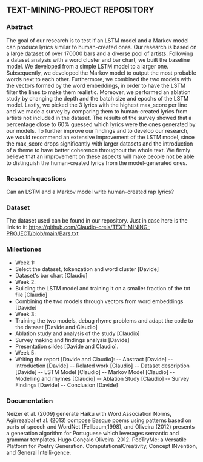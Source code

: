 ## TEXT-MINING-PROJECT REPOSITORY

### Abstract

The goal of our research is to test if an LSTM model and a Markov model can produce lyrics similar to human-created ones. Our research is based on a large dataset of over 170000 bars and a diverse pool of artists. Following a dataset analysis with a word cluster and bar chart, we built the baseline model. We developed from a simple LSTM model to a larger one. Subsequently, we developed the Markov model to output the most probable words next to each other. Furthermore, we combined the two models with the vectors formed by the word embeddings, in order to have the LSTM filter the lines to make them realistic. Moreover, we performed an ablation study by changing the depth and the batch size and epochs of the LSTM model. Lastly, we picked the 3 lyrics with the highest max_score per line and we made a survey by comparing them to human-created lyrics from artists not included in the dataset. The results of the survey showed that a percentage close to 60% guessed which lyrics were the ones generated by our models. To further improve our findings and to develop our research, we would recommend an extensive improvement of the LSTM model, since the max_score drops significantly with larger datasets and the introduction of a theme to have better coherence throughout the whole text. We firmly believe that an improvement on these aspects will make people not be able to distinguish the human-created lyrics from the model-generated ones.


### Research questions

Can an LSTM and a Markov model write human-created rap lyrics?

### Dataset

The dataset used can be found in our repository. Just in case here is the link to it: https://github.com/Claudio-creis/TEXT-MINING-PROJECT/blob/main/Bars.txt

### Milestiones

- Week 1:
- Select the dataset, tokenzation and word cluster [Davide]
- Dataset's bar chart [Claudio]
- Week 2:
- Building the LSTM model and training it on a smaller fraction of the txt file [Claudio]
- Combining the two models through vectors from word embeddings [Davide] 
- Week 3:
- Training the two models, debug rhyme problems and adapt the code to the dataset [Davide and Claudio]  
- Ablation study and analysis of the study [Claudio]
- Survey making and findings analysis [Davide] 
- Presentation sildes [Davide and Claudio]. 
- Week 5: 
- Writing the report [Davide and Claudio]:
-- Abstract [Davide]
-- Introduction [Davide]
-- Related work [Claudio]
-- Dataset description [Davide]
-- LSTM Model [Claudio]
-- Markov Model [Claudio]
-- Modelling and rhymes [Claudio]
-- Ablation Study [Claudio]
-- Survey Findings [Davide] 
-- Conclusion [Davide]

### Documentation

Neizer et al. (2009) generate Haiku with Word Association Norms, 
Agirrezabal et al. (2013) compose Basque poems using patterns based on parts of speech and WordNet 
(Fellbaum,1998), and Oliveira (2012) presents a generation algorithm for Portuguese which leverages semantic and grammar templates.
Hugo Gonçalo Oliveira. 2012. PoeTryMe: a Versatile Platform for Poetry Generation. ComputationalCreativity, Concept INvention, and General Intelli-gence. 
